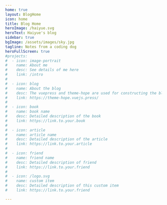 ```yaml
---
home: true
layout: BlogHome
icon: home
title: Blog Home
heroImage: /haiyue.svg
heroText: Haiyue's blog
sidebar: true
bgImage: /assets/images/sky.jpg
tagline: Notes from a coding dog
heroFullScreen: true
#projects:
#  - icon: image-portrait
#    name: About me
#    desc: See details of me here
#    link: /intro
#
#  - icon: blog
#    name: About the blog
#    desc: The vuepress and theme-hope are used for constructing the blog
#    link: https://theme-hope.vuejs.press/
#
#  - icon: book
#    name: book name
#    desc: Detailed description of the book
#    link: https://link.to.your.book
#
#  - icon: article
#    name: article name
#    desc: Detailed description of the article
#    link: https://link.to.your.article
#
#  - icon: friend
#    name: friend name
#    desc: Detailed description of friend
#    link: https://link.to.your.friend
#
#  - icon: /logo.svg
#    name: custom item
#    desc: Detailed description of this custom item
#    link: https://link.to.your.friend

---
```

<!-- 
This is a blog home page demo.

To use this layout, you should set both `layout: BlogHome` and `home: true` in the page front matter.

For related configuration docs, please see [blog homepage](https://theme-hope.vuejs.press/guide/blog/home/).
-->

